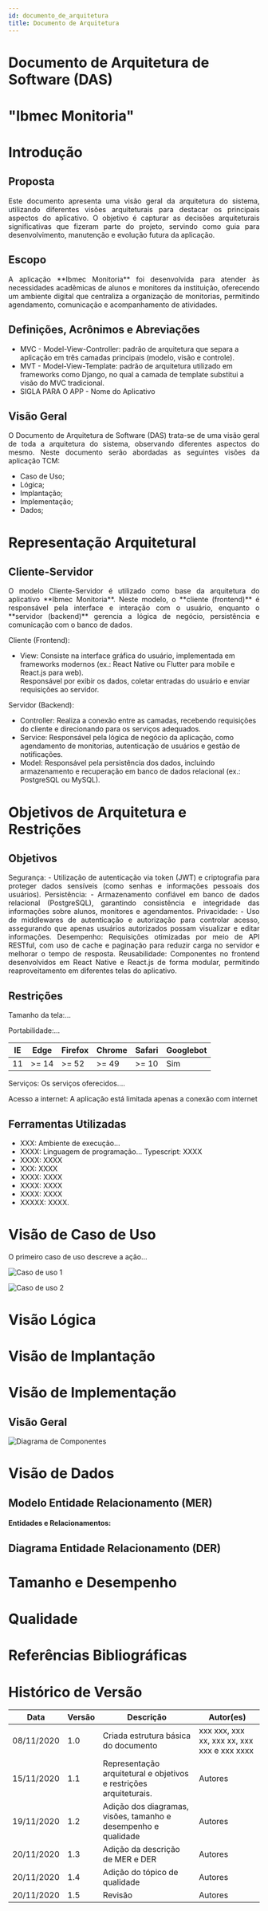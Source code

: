 ```yaml
---
id: documento_de_arquitetura
title: Documento de Arquitetura
---
```

# Documento de Arquitetura de Software (DAS)

# "Ibmec Monitoria"

# Introdução

## Proposta

<p align = "justify">
Este documento apresenta uma visão geral da arquitetura do sistema, utilizando diferentes visões arquiteturais para destacar os principais aspectos do aplicativo.
O objetivo é capturar as decisões arquiteturais significativas que fizeram parte do projeto, servindo como guia para desenvolvimento, manutenção e evolução futura da aplicação.
</p>

## Escopo

<p align = "justify">
A aplicação **Ibmec Monitoria** foi desenvolvida para atender às necessidades acadêmicas de alunos e monitores da instituição, oferecendo um ambiente digital que centraliza a organização de monitorias, permitindo agendamento, comunicação e acompanhamento de atividades.
</p>

## Definições, Acrônimos e Abreviações

- MVC - Model-View-Controller: padrão de arquitetura que separa a aplicação em três camadas principais (modelo, visão e controle).
- MVT - Model-View-Template: padrão de arquitetura utilizado em frameworks como Django, no qual a camada de template substitui a visão do MVC tradicional.
- SIGLA PARA O APP - Nome do Aplicativo

## Visão Geral

<p align = "justify">
O Documento de Arquitetura de Software (DAS) trata-se de uma visão geral de toda a arquitetura do sistema, observando diferentes aspectos do mesmo. Neste documento serão abordadas as seguintes visões da aplicação TCM:
</p>

- Caso de Uso;
- Lógica;
- Implantação;
- Implementação;
- Dados;

# Representação Arquitetural

## Cliente-Servidor

<p align = "justify">
O modelo Cliente-Servidor é utilizado como base da arquitetura do aplicativo **Ibmec Monitoria**.  
Neste modelo, o **cliente (frontend)** é responsável pela interface e interação com o usuário, enquanto o **servidor (backend)** gerencia a lógica de negócio, persistência e comunicação com o banco de dados.
</p>

Cliente (Frontend):

- View: Consiste na interface gráfica do usuário, implementada em frameworks modernos (ex.: React Native ou Flutter para mobile e React.js para web).  
  Responsável por exibir os dados, coletar entradas do usuário e enviar requisições ao servidor.

Servidor (Backend):

- Controller: Realiza a conexão entre as camadas, recebendo requisições do cliente e direcionando para os serviços adequados.
- Service: Responsável pela lógica de negócio da aplicação, como agendamento de monitorias, autenticação de usuários e gestão de notificações.  
- Model: Responsável pela persistência dos dados, incluindo armazenamento e recuperação em banco de dados relacional (ex.: PostgreSQL ou MySQL).

# Objetivos de Arquitetura e Restrições

## Objetivos

<p align = "justify">
Segurança:
   - Utilização de autenticação via token (JWT) e criptografia para proteger dados sensíveis (como senhas e informações pessoais dos usuários).
Persistência:
   - Armazenamento confiável em banco de dados relacional (PostgreSQL), garantindo consistência e integridade das informações sobre alunos, monitores e agendamentos.
Privacidade:
   - Uso de middlewares de autenticação e autorização para controlar acesso, assegurando que apenas usuários autorizados possam visualizar e editar informações.
Desempenho:
   Requisições otimizadas por meio de API RESTful, com uso de cache e paginação para reduzir carga no servidor e melhorar o tempo de resposta.
Reusabilidade:
   Componentes no frontend desenvolvidos em React Native e React.js de forma modular, permitindo reaproveitamento em diferentes telas do aplicativo.
</p>

## Restrições

<p align = "justify">
Tamanho da tela:...

Portabilidade:...

| IE | Edge  | Firefox | Chrome | Safari | Googlebot |
| -- | ----- | ------- | ------ | ------ | --------- |
| 11 | >= 14 | >= 52   | >= 49  | >= 10  | Sim       |

Serviços: Os serviços oferecidos....

Acesso a internet: A aplicação está limitada apenas a conexão com internet

</p>

## Ferramentas Utilizadas

- XXX: Ambiente de execução...
- XXXX: Linguagem de programação...
  Typescript: XXXX
- XXXX: XXXX
- XXX: XXXX
- XXXX: XXXX
- XXXX: XXXX
- XXXX: XXXX
- XXXXX: XXXX.

# Visão de Caso de Uso

<p align = "justify">
O primeiro caso de uso descreve a ação...
</p>

![Caso de uso 1](../assets/Casos_de_Uso/Exemplocaso_de_uso_1.png)

![Caso de uso 2](../assets/Casos_de_Uso/Exemplocaso_de_uso_1.png)

# Visão Lógica

# Visão de Implantação

# Visão de Implementação

## Visão Geral

![Diagrama de Componentes](../assets/Casos_de_Uso/Exemplocaso_de_uso_1.png)

# Visão de Dados

## Modelo Entidade Relacionamento (MER)

#### Entidades e Relacionamentos:

## Diagrama Entidade Relacionamento (DER)

# Tamanho e Desempenho

# Qualidade

</p>

# Referências Bibliográficas

# Histórico de Versão

| Data       | Versão | Descrição                                                            | Autor(es)                                   |
| ---------- | ------- | ---------------------------------------------------------------------- | ------------------------------------------- |
| 08/11/2020 | 1.0     | Criada estrutura básica do documento                                  | xxx xxx, xxx xx, xxx xx, xxx xxx e xxx xxxx |
| 15/11/2020 | 1.1     | Representação arquitetural e objetivos e restrições arquiteturais. | Autores                                     |
| 19/11/2020 | 1.2     | Adição dos diagramas, visões, tamanho e desempenho e qualidade      | Autores                                     |
| 20/11/2020 | 1.3     | Adição da descrição de MER e DER                                   | Autores                                     |
| 20/11/2020 | 1.4     | Adição do tópico de qualidade                                       | Autores                                     |
| 20/11/2020 | 1.5     | Revisão                                                               | Autores                                     |

